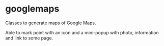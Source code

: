 # googlemaps
Classes to generate maps of Google Maps.

Able to mark point with an icon and a mini-popup with photo, information and link to some page.

